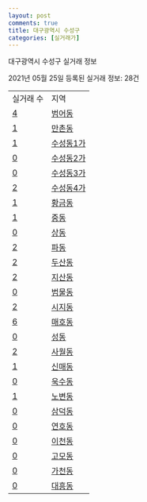 ```yaml
---
layout: post
comments: true
title: 대구광역시 수성구
categories: [실거래가]
---
```


대구광역시 수성구 실거래 정보

2021년 05월 25일 등록된 실거래 정보: 28건


<table>
  <tr>
    <td>실거래 수</td>
    <td>지역</td>
  </tr>

  
  <tr>
    <td><a href="2726010100.html">4</a></td>
    <td><a href="2726010100.html">범어동</a></td>
  </tr>
    

  <tr>
    <td><a href="2726010200.html">1</a></td>
    <td><a href="2726010200.html">만촌동</a></td>
  </tr>
    

  <tr>
    <td><a href="2726010300.html">1</a></td>
    <td><a href="2726010300.html">수성동1가</a></td>
  </tr>
    

  <tr>
    <td><a href="2726010400.html">0</a></td>
    <td><a href="2726010400.html">수성동2가</a></td>
  </tr>
    

  <tr>
    <td><a href="2726010500.html">0</a></td>
    <td><a href="2726010500.html">수성동3가</a></td>
  </tr>
    

  <tr>
    <td><a href="2726010600.html">2</a></td>
    <td><a href="2726010600.html">수성동4가</a></td>
  </tr>
    

  <tr>
    <td><a href="2726010700.html">1</a></td>
    <td><a href="2726010700.html">황금동</a></td>
  </tr>
    

  <tr>
    <td><a href="2726010800.html">1</a></td>
    <td><a href="2726010800.html">중동</a></td>
  </tr>
    

  <tr>
    <td><a href="2726010900.html">0</a></td>
    <td><a href="2726010900.html">상동</a></td>
  </tr>
    

  <tr>
    <td><a href="2726011000.html">2</a></td>
    <td><a href="2726011000.html">파동</a></td>
  </tr>
    

  <tr>
    <td><a href="2726011100.html">2</a></td>
    <td><a href="2726011100.html">두산동</a></td>
  </tr>
    

  <tr>
    <td><a href="2726011200.html">2</a></td>
    <td><a href="2726011200.html">지산동</a></td>
  </tr>
    

  <tr>
    <td><a href="2726011300.html">0</a></td>
    <td><a href="2726011300.html">범물동</a></td>
  </tr>
    

  <tr>
    <td><a href="2726011400.html">2</a></td>
    <td><a href="2726011400.html">시지동</a></td>
  </tr>
    

  <tr>
    <td><a href="2726011500.html">6</a></td>
    <td><a href="2726011500.html">매호동</a></td>
  </tr>
    

  <tr>
    <td><a href="2726011600.html">0</a></td>
    <td><a href="2726011600.html">성동</a></td>
  </tr>
    

  <tr>
    <td><a href="2726011700.html">2</a></td>
    <td><a href="2726011700.html">사월동</a></td>
  </tr>
    

  <tr>
    <td><a href="2726011800.html">1</a></td>
    <td><a href="2726011800.html">신매동</a></td>
  </tr>
    

  <tr>
    <td><a href="2726011900.html">0</a></td>
    <td><a href="2726011900.html">욱수동</a></td>
  </tr>
    

  <tr>
    <td><a href="2726012000.html">1</a></td>
    <td><a href="2726012000.html">노변동</a></td>
  </tr>
    

  <tr>
    <td><a href="2726012200.html">0</a></td>
    <td><a href="2726012200.html">삼덕동</a></td>
  </tr>
    

  <tr>
    <td><a href="2726012300.html">0</a></td>
    <td><a href="2726012300.html">연호동</a></td>
  </tr>
    

  <tr>
    <td><a href="2726012400.html">0</a></td>
    <td><a href="2726012400.html">이천동</a></td>
  </tr>
    

  <tr>
    <td><a href="2726012500.html">0</a></td>
    <td><a href="2726012500.html">고모동</a></td>
  </tr>
    

  <tr>
    <td><a href="2726012600.html">0</a></td>
    <td><a href="2726012600.html">가천동</a></td>
  </tr>
    

  <tr>
    <td><a href="2726012700.html">0</a></td>
    <td><a href="2726012700.html">대흥동</a></td>
  </tr>
    


</table>
    